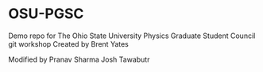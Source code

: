 # OSU-PGSC
Demo repo for The Ohio State University Physics Graduate Student Council git workshop
Created by Brent Yates

Modified by Pranav Sharma
Josh Tawabutr
